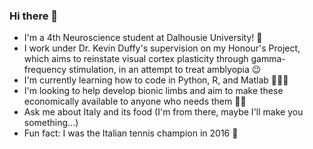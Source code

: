 ### Hi there 👋

- I'm a 4th Neuroscience student at Dalhousie University! 🧠
- I work under Dr. Kevin Duffy's supervision on my Honour's Project, which aims to reinstate visual cortex plasticity through gamma-frequency stimulation, in an attempt to treat amblyopia 😉
- I'm currently learning how to code in Python, R, and Matlab 👨🏻‍💻
- I'm looking to help develop bionic limbs and aim to make these economically available to anyone who needs them 🦾🦿
- Ask me about Italy and its food (I'm from there, maybe I'll make you something...)
- Fun fact: I was the Italian tennis champion in 2016 🎾
  
<!--
**carnifast/Carnifast** is a ✨ _special_ ✨ repository because its `README.md` (this file) appears on your GitHub profile.

Here are some ideas to get you started:

- 🔭 I’m currently working on ...
- 🌱 I’m currently learning ...
- 👯 I’m looking to collaborate on ...
- 🤔 I’m looking for help with ...
- 💬 Ask me about ...
- 📫 How to reach me: ...
- 😄 Pronouns: ...
- ⚡ Fun fact: ...
-->
